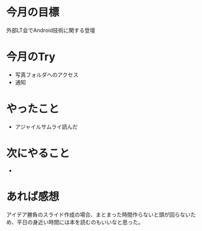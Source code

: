 # 今月の目標
外部LT会でAndroid技術に関する登壇
# 今月のTry
* 写真フォルダへのアクセス
* 通知
# やったこと
* アジャイルサムライ読んだ
# 次にやること
* 
# あれば感想
アイデア勝負のスライド作成の場合、まとまった時間作らないと頭が回らないため、平日の身近い時間には本を読むのもいいなと思った。

